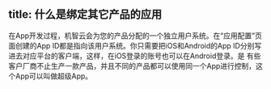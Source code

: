 title: 什么是绑定其它产品的应用
---

在App开发过程，机智云会为您的产品分配的一个独立用户系统。在“应用配置”页面创建的App ID都是指向该用户系统。你只需要把iOS和Android的App ID分别写进去对应平台的客户端，这样，在iOS登录的账号也可以在Android登录。是
有些客户厂商不止生产一款产品，并且不同的产品都可以使用同一个App进行控制，这个App可以叫做超级App。
